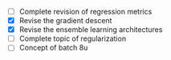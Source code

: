 
- [ ] Complete revision of regression metrics
- [x] Revise the gradient descent
- [x] Revise the ensemble learning architectures
- [ ] Complete topic of regularization
- [ ] Concept of batch 8u 
